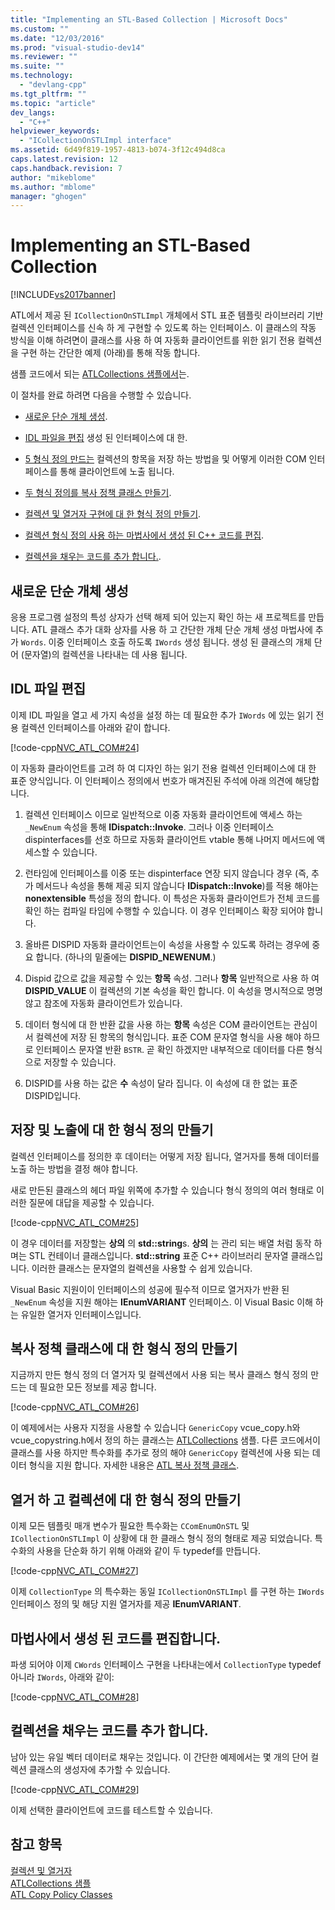 ```yaml
---
title: "Implementing an STL-Based Collection | Microsoft Docs"
ms.custom: ""
ms.date: "12/03/2016"
ms.prod: "visual-studio-dev14"
ms.reviewer: ""
ms.suite: ""
ms.technology: 
  - "devlang-cpp"
ms.tgt_pltfrm: ""
ms.topic: "article"
dev_langs: 
  - "C++"
helpviewer_keywords: 
  - "ICollectionOnSTLImpl interface"
ms.assetid: 6d49f819-1957-4813-b074-3f12c494d8ca
caps.latest.revision: 12
caps.handback.revision: 7
author: "mikeblome"
ms.author: "mblome"
manager: "ghogen"
---
```

# Implementing an STL-Based Collection
[!INCLUDE[vs2017banner](../assembler/inline/includes/vs2017banner.md)]

ATL에서 제공 된 `ICollectionOnSTLImpl` 개체에서 STL 표준 템플릿 라이브러리 기반 컬렉션 인터페이스를 신속 하 게 구현할 수 있도록 하는 인터페이스.  이 클래스의 작동 방식을 이해 하려면이 클래스를 사용 하 여 자동화 클라이언트를 위한 읽기 전용 컬렉션을 구현 하는 간단한 예제 \(아래\)를 통해 작동 합니다.  
  
 샘플 코드에서 되는  [ATLCollections 샘플에서](../top/visual-cpp-samples.md)는.  
  
 이 절차를 완료 하려면 다음을 수행할 수 있습니다.  
  
-   [새로운 단순 개체 생성](#vccongenerating_an_object).  
  
-   [IDL 파일을 편집](#vcconedit_the_idl) 생성 된 인터페이스에 대 한.  
  
-   [5 형식 정의 만드는](#vcconstorage_and_exposure_typedefs) 컬렉션의 항목을 저장 하는 방법을 및 어떻게 이러한 COM 인터페이스를 통해 클라이언트에 노출 됩니다.  
  
-   [두 형식 정의를 복사 정책 클래스 만들기](#vcconcopy_classes).  
  
-   [컬렉션 및 열거자 구현에 대 한 형식 정의 만들기](#vcconenumeration_and_collection).  
  
-   [컬렉션 형식 정의 사용 하는 마법사에서 생성 된 C\+\+ 코드를 편집](#vcconedit_the_generated_code).  
  
-   [컬렉션을 채우는 코드를 추가 합니다.](#vcconpopulate_the_collection).  
  
##  <a name="vccongenerating_an_object"></a> 새로운 단순 개체 생성  
 응용 프로그램 설정의 특성 상자가 선택 해제 되어 있는지 확인 하는 새 프로젝트를 만듭니다.  ATL 클래스 추가 대화 상자를 사용 하 고 간단한 개체 단순 개체 생성 마법사에 추가 `Words`.  이중 인터페이스 호출 하도록 `IWords` 생성 됩니다.  생성 된 클래스의 개체 단어 \(문자열\)의 컬렉션을 나타내는 데 사용 됩니다.  
  
##  <a name="vcconedit_the_idl"></a> IDL 파일 편집  
 이제 IDL 파일을 열고 세 가지 속성을 설정 하는 데 필요한 추가 `IWords` 에 있는 읽기 전용 컬렉션 인터페이스를 아래와 같이 합니다.  
  
 [!code-cpp[NVC_ATL_COM#24](../atl/codesnippet/CPP/implementing-an-stl-based-collection_1.idl)]  
  
 이 자동화 클라이언트를 고려 하 여 디자인 하는 읽기 전용 컬렉션 인터페이스에 대 한 표준 양식입니다.  이 인터페이스 정의에서 번호가 매겨진된 주석에 아래 의견에 해당합니다.  
  
1.  컬렉션 인터페이스 이므로 일반적으로 이중 자동화 클라이언트에 액세스 하는 `_NewEnum` 속성을 통해  **IDispatch::Invoke**.  그러나 이중 인터페이스 dispinterfaces를 선호 하므로 자동화 클라이언트 vtable 통해 나머지 메서드에 액세스할 수 있습니다.  
  
2.  런타임에 인터페이스를 이중 또는 dispinterface 연장 되지 않습니다 경우 \(즉, 추가 메서드나 속성을 통해 제공 되지 않습니다  **IDispatch::Invoke**\)를 적용 해야는  **nonextensible** 특성을 정의 합니다.  이 특성은 자동화 클라이언트가 전체 코드를 확인 하는 컴파일 타임에 수행할 수 있습니다.  이 경우 인터페이스 확장 되어야 합니다.  
  
3.  올바른 DISPID 자동화 클라이언트는이 속성을 사용할 수 있도록 하려는 경우에 중요 합니다.  \(하나의 밑줄에는  **DISPID\_NEWENUM**.\)  
  
4.  Dispid 값으로 값을 제공할 수 있는  **항목** 속성.  그러나  **항목** 일반적으로 사용 하 여  **DISPID\_VALUE** 이 컬렉션의 기본 속성을 확인 합니다.  이 속성을 명시적으로 명명 않고 참조에 자동화 클라이언트가 있습니다.  
  
5.  데이터 형식에 대 한 반환 값을 사용 하는  **항목** 속성은 COM 클라이언트는 관심이 서 컬렉션에 저장 된 항목의 형식입니다.  표준 COM 문자열 형식을 사용 해야 하므로 인터페이스 문자열 반환 `BSTR`.  곧 확인 하겠지만 내부적으로 데이터를 다른 형식으로 저장할 수 있습니다.  
  
6.  DISPID를 사용 하는 값은  **수** 속성이 달라 집니다.  이 속성에 대 한 없는 표준 DISPID입니다.  
  
##  <a name="vcconstorage_and_exposure_typedefs"></a> 저장 및 노출에 대 한 형식 정의 만들기  
 컬렉션 인터페이스를 정의한 후 데이터는 어떻게 저장 됩니다, 열거자를 통해 데이터를 노출 하는 방법을 결정 해야 합니다.  
  
 새로 만든된 클래스의 헤더 파일 위쪽에 추가할 수 있습니다 형식 정의의 여러 형태로 이러한 질문에 대답을 제공할 수 있습니다.  
  
 [!code-cpp[NVC_ATL_COM#25](../atl/codesnippet/CPP/implementing-an-stl-based-collection_2.h)]  
  
 이 경우 데이터를 저장할는  **상의** 의  **std::string**s.  **상의** 는 관리 되는 배열 처럼 동작 하며는 STL 컨테이너 클래스입니다.  **std::string** 표준 C\+\+ 라이브러리 문자열 클래스입니다.  이러한 클래스는 문자열의 컬렉션을 사용할 수 쉽게 있습니다.  
  
 Visual Basic 지원이이 인터페이스의 성공에 필수적 이므로 열거자가 반환 된 `_NewEnum` 속성을 지원 해야는  **IEnumVARIANT** 인터페이스.  이 Visual Basic 이해 하는 유일한 열거자 인터페이스입니다.  
  
##  <a name="vcconcopy_classes"></a> 복사 정책 클래스에 대 한 형식 정의 만들기  
 지금까지 만든 형식 정의 더 열거자 및 컬렉션에서 사용 되는 복사 클래스 형식 정의 만드는 데 필요한 모든 정보를 제공 합니다.  
  
 [!code-cpp[NVC_ATL_COM#26](../atl/codesnippet/CPP/implementing-an-stl-based-collection_3.h)]  
  
 이 예제에서는 사용자 지정을 사용할 수 있습니다 `GenericCopy` vcue\_copy.h와 vcue\_copystring.h에서 정의 하는 클래스는  [ATLCollections](../top/visual-cpp-samples.md) 샘플.  다른 코드에서이 클래스를 사용 하지만 특수화를 추가로 정의 해야 `GenericCopy` 컬렉션에 사용 되는 데이터 형식을 지원 합니다.  자세한 내용은  [ATL 복사 정책 클래스](../atl/atl-copy-policy-classes.md).  
  
##  <a name="vcconenumeration_and_collection"></a> 열거 하 고 컬렉션에 대 한 형식 정의 만들기  
 이제 모든 템플릿 매개 변수가 필요한 특수화는 `CComEnumOnSTL` 및 `ICollectionOnSTLImpl` 이 상황에 대 한 클래스 형식 정의 형태로 제공 되었습니다.  특수화의 사용을 단순화 하기 위해 아래와 같이 두 typedef를 만듭니다.  
  
 [!code-cpp[NVC_ATL_COM#27](../atl/codesnippet/CPP/implementing-an-stl-based-collection_4.h)]  
  
 이제 `CollectionType` 의 특수화는 동일 `ICollectionOnSTLImpl` 를 구현 하는 `IWords` 인터페이스 정의 및 해당 지원 열거자를 제공  **IEnumVARIANT**.  
  
##  <a name="vcconedit_the_generated_code"></a> 마법사에서 생성 된 코드를 편집합니다.  
 파생 되어야 이제 `CWords` 인터페이스 구현을 나타내는에서 `CollectionType` typedef 아니라 `IWords`, 아래와 같이:  
  
 [!code-cpp[NVC_ATL_COM#28](../atl/codesnippet/CPP/implementing-an-stl-based-collection_5.h)]  
  
##  <a name="vcconpopulate_the_collection"></a> 컬렉션을 채우는 코드를 추가 합니다.  
 남아 있는 유일 벡터 데이터로 채우는 것입니다.  이 간단한 예제에서는 몇 개의 단어 컬렉션 클래스의 생성자에 추가할 수 있습니다.  
  
 [!code-cpp[NVC_ATL_COM#29](../atl/codesnippet/CPP/implementing-an-stl-based-collection_6.h)]  
  
 이제 선택한 클라이언트에 코드를 테스트할 수 있습니다.  
  
## 참고 항목  
 [컬렉션 및 열거자](../atl/atl-collections-and-enumerators.md)   
 [ATLCollections 샘플](../top/visual-cpp-samples.md)   
 [ATL Copy Policy Classes](../atl/atl-copy-policy-classes.md)